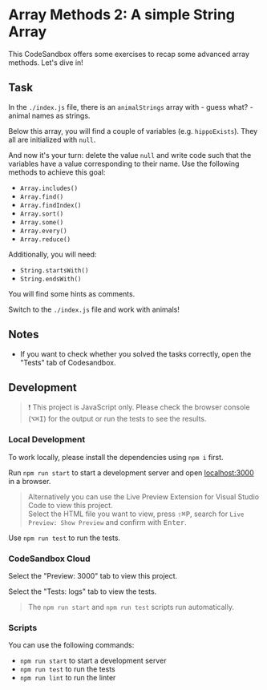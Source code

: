 # Array Methods 2: A simple String Array

This CodeSandbox offers some exercises to recap some advanced array methods. Let's dive in!

## Task

In the `./index.js` file, there is an `animalStrings` array with - guess what? - animal names as strings.

Below this array, you will find a couple of variables (e.g. `hippoExists`). They all are initialized with `null`.

And now it's your turn: delete the value `null` and write code such that the variables have a value corresponding to their name. Use the following methods to achieve this goal:

- `Array.includes()`
- `Array.find()`
- `Array.findIndex()`
- `Array.sort()`
- `Array.some()`
- `Array.every()`
- `Array.reduce()`

Additionally, you will need:

- `String.startsWith()`
- `String.endsWith()`

You will find some hints as comments.

Switch to the `./index.js` file and work with animals!

## Notes

- If you want to check whether you solved the tasks correctly, open the "Tests" tab of Codesandbox.

## Development

> ❗️ This project is JavaScript only. Please check the browser console (<kbd>⌥</kbd><kbd>⌘</kbd><kbd>I</kbd>) for the output or run the tests to see the results.

### Local Development

To work locally, please install the dependencies using `npm i` first.

Run `npm run start` to start a development server and open [localhost:3000](http://localhost:3000) in a browser.

> Alternatively you can use the Live Preview Extension for Visual Studio Code to view this project.  
> Select the HTML file you want to view, press <kbd>⇧</kbd><kbd>⌘</kbd><kbd>P</kbd>, search for `Live Preview: Show Preview` and confirm with <kbd>Enter</kbd>.

Use `npm run test` to run the tests.

### CodeSandbox Cloud

Select the "Preview: 3000" tab to view this project.

Select the "Tests: logs" tab to view the tests.

> The `npm run start` and `npm run test` scripts run automatically.

### Scripts

You can use the following commands:

- `npm run start` to start a development server
- `npm run test` to run the tests
- `npm run lint` to run the linter

